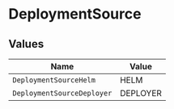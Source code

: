 # DeploymentSource


## Values

| Name                       | Value                      |
| -------------------------- | -------------------------- |
| `DeploymentSourceHelm`     | HELM                       |
| `DeploymentSourceDeployer` | DEPLOYER                   |